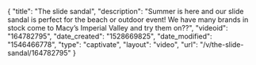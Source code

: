 {
    "title": "The slide sandal",
    "description": "Summer is here and our slide sandal is perfect for the beach or outdoor event! We have many brands in stock come to Macy’s Imperial Valley and try them on??",
    "videoid": "164782795",
    "date_created": "1528669825",
    "date_modified": "1546466778",
    "type": "captivate",
    "layout": "video",
    "url": "\/v\/the-slide-sandal\/164782795"
}